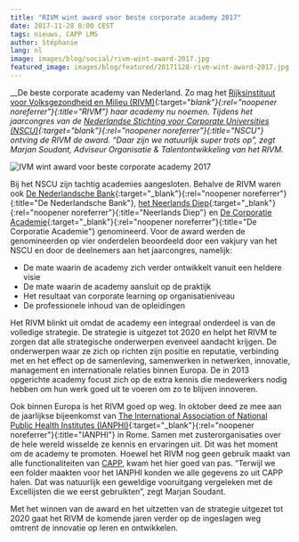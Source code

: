 ```yaml
---
title: "RIVM wint award voor beste corporate academy 2017"
date: 2017-11-28 8:00 CEST
tags: nieuws, CAPP LMS
author: Stéphanie
lang: nl
image: images/blog/social/rivm-wint-award-2017.jpg
featured_image: images/blog/featured/20171128-rivm-wint-award-2017.jpg
---
```


__De beste corporate academy van Nederland. Zo mag het [Rijksinstituut voor Volksgezondheid en Milieu (RIVM)](https://www.rivm.nl/){:target="_blank"}{:rel="noopener noreferrer"}{:title="RIVM"} haar academy nu noemen. Tijdens het jaarcongres van de [Nederlandse Stichting voor Corporate Universities (NSCU)](http://www.nscu.nl/){:target="_blank"}{:rel="noopener noreferrer"}{:title="NSCU"} ontving de RIVM de award. “Daar zijn we natuurlijk super trots op”, zegt Marjan Soudant, Adviseur Organisatie & Talentontwikkeling van het RIVM.__

![IVM wint award voor beste corporate academy 2017](/images/blog/rivm-wint-corporate-academie-2017.jpg)

Bij het NSCU zijn tachtig academies aangesloten. Behalve de RIVM waren ook [De Nederlandsche Bank](https://www.dnb.nl/home/){:target="_blank"}{:rel="noopener noreferrer"}{:title="De Nederlandsche Bank"}, [het Neerlands Diep](http://neerlandsdiep.nl/){:target="_blank"}{:rel="noopener noreferrer"}{:title="Neerlands Diep"} en [De Corporatie Academie](http://www.decorporatie-academie.nl/){:target="_blank"}{:rel="noopener noreferrer"}{:title="De Corporatie Academie"} genomineerd. Voor de award werden de genomineerden op vier onderdelen beoordeeld door een vakjury van het NSCU en door de deelnemers aan het jaarcongres, namelijk:

- De mate waarin de academy zich verder ontwikkelt vanuit een heldere visie
- De mate waarin de academy aansluit op de praktijk
- Het resultaat van corporate learning op organisatieniveau
- De professionele inhoud van de opleidingen

Het RIVM blinkt uit omdat de academy een integraal onderdeel is van de volledige strategie. De strategie is uitgezet tot 2020 en helpt het RIVM te zorgen dat alle strategische onderwerpen evenveel aandacht krijgen. De onderwerpen waar ze zich op richten zijn positie en reputatie, verbinding met en het effect op de samenleving, samenwerken in netwerken, innovatie, management en internationale relaties binnen Europa. De in 2013 opgerichte academy focust zich op de extra kennis die medewerkers nodig hebben om hun werk goed uit te voeren om zo te blijven innoveren.

Ook binnen Europa is het RIVM goed op weg. In oktober deed ze mee aan de jaarlijkse bijeenkomst van [The International Association of National Public Health Institutes (IANPHI)](http://www.ianphi.org/){:target="_blank"}{:rel="noopener noreferrer"}{:title="IANPHI"} in Rome. Samen met zusterorganisaties over de hele wereld wisselde ze kennis en ervaringen uit. Dit was het moment om de academy te promoten. Hoewel het RIVM nog geen gebruik maakt van alle functionaliteiten van [CAPP](/capp-lms/), kwam het hier goed van pas. “Terwijl we een folder maakten voor het IANPHI konden we alle gegevens zo uit CAPP halen. Dat was natuurlijk een geweldige vooruitgang vergeleken met de Excellijsten die we eerst gebruikten”, zegt Marjan Soudant.

Met het winnen van de award en het uitzetten van de strategie uitgezet tot 2020 gaat het RIVM de komende jaren verder op de ingeslagen weg omtrent de innovatie op leren en ontwikkelen.
